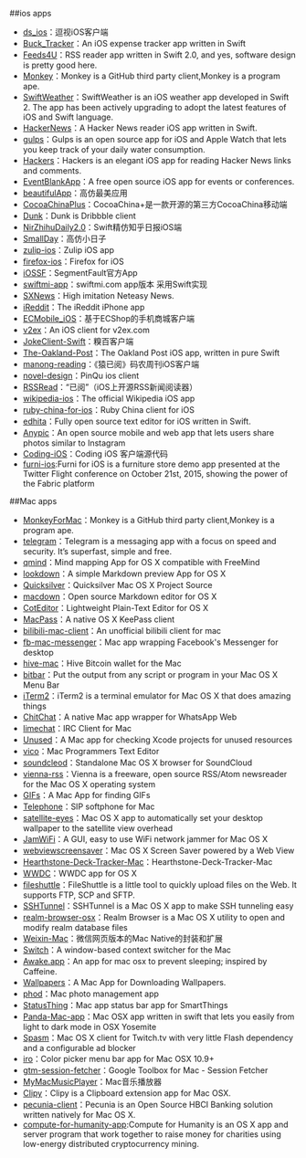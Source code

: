 ##ios apps
* [ds_ios](https://github.com/doushiDev/ds_ios)：逗视iOS客户端
* [Buck_Tracker](https://github.com/hkalexling/Buck_Tracker)：An iOS expense tracker app written in Swift
* [Feeds4U](https://github.com/EvgenyKarkan/Feeds4U)：RSS reader app written in Swift 2.0, and yes, software design is pretty good here.
* [Monkey](https://github.com/coderyi/Monkey)：Monkey is a GitHub third party client,Monkey is a program ape. 
* [SwiftWeather](https://github.com/JakeLin/SwiftWeather)：SwiftWeather is an iOS weather app developed in Swift 2. The app has been actively upgrading to adopt the latest features of iOS and Swift language.
* [HackerNews](https://github.com/amitburst/HackerNews)：A Hacker News reader iOS app written in Swift.
* [gulps](https://github.com/FancyPixel/gulps)：Gulps is an open source app for iOS and Apple Watch that lets you keep track of your daily water consumption.
* [Hackers](https://github.com/weiran/Hackers)：Hackers is an elegant iOS app for reading Hacker News links and comments. 
* [EventBlankApp](https://github.com/icanzilb/EventBlankApp)：A free open source iOS app for events or conferences. 
* [beautifulApp](https://github.com/lyimin/beautifulApp)：高仿最美应用
* [CocoaChinaPlus](https://github.com/zixun/CocoaChinaPlus)：CocoaChina+是一款开源的第三方CocoaChina移动端
* [Dunk](https://github.com/naoyashiga/Dunk)：Dunk is Dribbble client
* [NirZhihuDaily2.0](https://github.com/zpz1237/NirZhihuDaily2.0)：Swift精仿知乎日报iOS端
* [SmallDay](https://github.com/ZhongTaoTian/SmallDay)：高仿小日子
* [zulip-ios](https://github.com/zulip/zulip-ios)：Zulip iOS app
* [firefox-ios](https://github.com/mozilla/firefox-ios)：Firefox for iOS
* [iOSSF](https://github.com/gaosboy/iOSSF)：SegmentFault官方App
* [swiftmi-app](https://github.com/feiin/swiftmi-app)：swiftmi.com app版本 采用Swift实现
* [SXNews](https://github.com/dsxNiubility/SXNews)：High imitation Neteasy News. 
* [iReddit](https://github.com/reddit/iReddit)：The iReddit iPhone app
* [ECMobile_iOS](https://github.com/GeekZooStudio/ECMobile_iOS)：基于ECShop的手机商城客户端
* [v2ex](https://github.com/singro/v2ex)：An iOS client for v2ex.com
* [JokeClient-Swift](https://github.com/YANGReal/JokeClient-Swift)：糗百客户端
* [The-Oakland-Post](https://github.com/aclissold/The-Oakland-Post)：The Oakland Post iOS app, written in pure Swift
* [manong-reading](https://github.com/icepy/manong-reading)：《猿已阅》码农周刊iOS客户端
* [novel-design](https://github.com/ltebean/novel-design)：PinQu ios client
* [RSSRead](https://github.com/ming1016/RSSRead)：“已阅”（iOS上开源RSS新闻阅读器）
* [wikipedia-ios](https://github.com/wikimedia/wikipedia-ios)：The official Wikipedia iOS app
* [ruby-china-for-ios](https://github.com/ruby-china/ruby-china-for-ios)：Ruby China client for iOS
* [edhita](https://github.com/tnantoka/edhita)：Fully open source text editor for iOS written in Swift.
* [Anypic](https://github.com/ParsePlatform/Anypic)：An open source mobile and web app that lets users share photos similar to Instagram
* [Coding-iOS](https://github.com/Coding/Coding-iOS)：Coding iOS 客户端源代码
* [furni-ios](https://github.com/twitterdev/furni-ios):Furni for iOS is a furniture store demo app presented at the Twitter Flight conference on October 21st, 2015, showing the power of the Fabric platform




##Mac apps

* [MonkeyForMac](https://github.com/coderyi/MonkeyForMac)：Monkey is a GitHub third party client,Monkey is a program ape.
* [telegram](https://github.com/overtake/telegram)：Telegram is a messaging app with a focus on speed and security. It’s superfast, simple and free.
* [qmind](https://github.com/qvacua/qmind)：Mind mapping App for OS X compatible with FreeMind
* [lookdown](https://github.com/qvacua/lookdown)：A simple Markdown preview App for OS X 
* [Quicksilver](https://github.com/quicksilver/Quicksilver)：Quicksilver Mac OS X Project Source
* [macdown](https://github.com/insidegui/macdown)：Open source Markdown editor for OS X
* [CotEditor](https://github.com/coteditor/CotEditor)：Lightweight Plain-Text Editor for OS X
* [MacPass](https://github.com/mstarke/MacPass)：A native OS X KeePass client
* [bilibili-mac-client](https://github.com/typcn/bilibili-mac-client)：An unofficial bilibili client for mac
* [fb-mac-messenger](https://github.com/rsms/fb-mac-messenger)：Mac app wrapping Facebook's Messenger for desktop
* [hive-mac](https://github.com/hivewallet/hive-mac)：Hive Bitcoin wallet for the Mac
* [bitbar](https://github.com/matryer/bitbar)：Put the output from any script or program in your Mac OS X Menu Bar 
* [iTerm2](https://github.com/gnachman/iTerm2)：iTerm2 is a terminal emulator for Mac OS X that does amazing things
* [ChitChat](https://github.com/stonesam92/ChitChat)：A native Mac app wrapper for WhatsApp Web
* [limechat](https://github.com/psychs/limechat)：IRC Client for Mac
* [Unused](https://github.com/jeffhodnett/Unused)：A Mac app for checking Xcode projects for unused resources
* [vico](https://github.com/vicoapp/vico)：Mac Programmers Text Editor
* [soundcleod](https://github.com/salomvary/soundcleod)：Standalone Mac OS X browser for SoundCloud
* [vienna-rss](https://github.com/ViennaRSS/vienna-rss)：Vienna is a freeware, open source RSS/Atom newsreader for the Mac OS X operating system
* [GIFs](https://github.com/orta/GIFs)：A Mac App for finding GIFs
* [Telephone](https://github.com/eofster/Telephone)：SIP softphone for Mac
* [satellite-eyes](https://github.com/tomtaylor/satellite-eyes)：Mac OS X app to automatically set your desktop wallpaper to the satellite view overhead
* [JamWiFi](https://github.com/unixpickle/JamWiFi/tree/master/JamWiFi)：A GUI, easy to use WiFi network jammer for Mac OS X
* [webviewscreensaver](https://github.com/liquidx/webviewscreensaver)：Mac OS X Screen Saver powered by a Web View
* [Hearthstone-Deck-Tracker-Mac](https://github.com/Jeswang/Hearthstone-Deck-Tracker-Mac)：Hearthstone-Deck-Tracker-Mac
* [WWDC](https://github.com/insidegui/WWDC)：WWDC app for OS X
* [fileshuttle](https://github.com/FileShuttle/fileshuttle)：FileShuttle is a little tool to quickly upload files on the Web. It supports FTP, SCP and SFTP.
* [SSHTunnel](https://github.com/primalmotion/SSHTunnel)：SSHTunnel is a Mac OS X app to make SSH tunneling easy
* [realm-browser-osx](https://github.com/realm/realm-browser-osx)：Realm Browser is a Mac OS X utility to open and modify realm database files
* [Weixin-Mac](https://github.com/iAladdin/Weixin-Mac)：微信网页版本的Mac Native的封装和扩展
* [Switch](https://github.com/numist/Switch)：A window-based context switcher for the Mac
* [Awake.app](https://github.com/xiaozi/Awake.app)：An app for mac osx to prevent sleeping; inspired by Caffeine.
* [Wallpapers](https://github.com/orta/Wallpapers)：A Mac App for Downloading Wallpapers.
* [phod](https://github.com/jsh1/phod)：Mac photo management app
* [StatusThing](https://github.com/alexking/StatusThing)：Mac app status bar app for SmartThings 
* [Panda-Mac-app](https://github.com/pablosproject/Panda-Mac-app)：Mac OSX app written in swift that lets you easily from light to dark mode in OSX Yosemite
* [Spasm](https://github.com/SkylerLipthay/Spasm)：Mac OS X client for Twitch.tv with very little Flash dependency and a configurable ad blocker
* [iro](https://github.com/ripeworks/iro)：Color picker menu bar app for Mac OSX 10.9+
* [gtm-session-fetcher](https://github.com/google/gtm-session-fetcher)：Google Toolbox for Mac - Session Fetcher
* [MyMacMusicPlayer](https://github.com/isaced/MyMacMusicPlayer)：Mac音乐播放器
* [Clipy](https://github.com/Clipy/Clipy)：Clipy is a Clipboard extension app for Mac OSX.
* [pecunia-client](https://github.com/pecuniabanking/pecunia-client)：Pecunia is an Open Source HBCI Banking solution written natively for Mac OS X.
* [compute-for-humanity-app](https://github.com/ComputeForHumanity/compute-for-humanity-app):Compute for Humanity is an OS X app and server program that work together to raise money for charities using low-energy distributed cryptocurrency mining.


